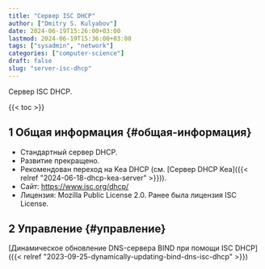 ```yaml
---
title: "Сервер ISC DHCP"
author: ["Dmitry S. Kulyabov"]
date: 2024-06-19T15:26:00+03:00
lastmod: 2024-06-19T15:36:00+03:00
tags: ["sysadmin", "network"]
categories: ["computer-science"]
draft: false
slug: "server-isc-dhcp"
---
```


Сервер ISC DHCP.

<!--more-->

{{< toc >}}


## <span class="section-num">1</span> Общая информация {#общая-информация}

-   Стандартный сервер DHCP.
-   Развитие прекращено.
-   Рекомендован переход на Kea DHCP (см. [Сервер DHCP Kea]({{< relref "2024-06-18-dhcp-kea-server" >}})).
-   Сайт: <https://www.isc.org/dhcp/>
-   Лицензия: Mozilla Public License 2.0. Ранее была лицензия ISC License.


## <span class="section-num">2</span> Управление {#управление}

[Динамическое обновление DNS-сервера BIND при помощи ISC DHCP]({{< relref "2023-09-25-dynamically-updating-bind-dns-isc-dhcp" >}})
